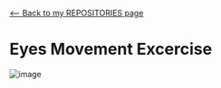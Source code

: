 <a href="https://github.com/YanisCorrea?tab=repositories"><-- Back to my REPOSITORIES page</a>
  
# Eyes Movement Excercise
  ![image](https://user-images.githubusercontent.com/56746958/134924026-586ad5ef-c3f7-41d5-8dee-c1567e397553.png)

